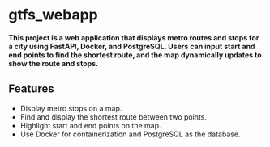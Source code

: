 # gtfs_webapp

#### This project is a web application that displays metro routes and stops for a city using FastAPI, Docker, and PostgreSQL. Users can input start and end points to find the shortest route, and the map dynamically updates to show the route and stops.

## Features

- Display metro stops on a map.
- Find and display the shortest route between two points.
- Highlight start and end points on the map.
- Use Docker for containerization and PostgreSQL as the database.

